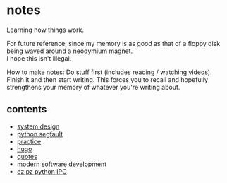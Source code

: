 # notes
Learning how things work.

For future reference, since my memory is as good as that of a floppy disk being waved around a neodymium magnet.  
I hope this isn't illegal.

How to make notes: Do stuff first (includes reading / watching videos). Finish it and then start writing. This forces you to recall and hopefully strengthens your memory of whatever you're writing about.

## contents
* [system design](./system-design.md)
* [python segfault](./python-segfault.md)
* [practice](./practice.md)
* [hugo](./hugo-how.md)
* [quotes](./quotes.md)
* [modern software development](./modern-dev.md)
* [ez pz python IPC](./ez-pz-python-ipc.md)
